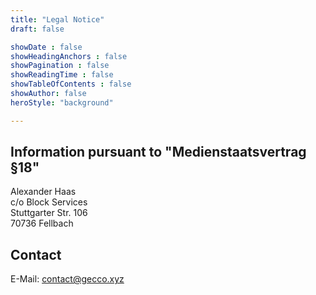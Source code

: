 ```yaml
---
title: "Legal Notice"
draft: false

showDate : false
showHeadingAnchors : false
showPagination : false
showReadingTime : false
showTableOfContents : false
showAuthor: false
heroStyle: "background"

---
```


## Information pursuant to "Medienstaatsvertrag §18"

Alexander Haas<br>
c/o Block Services<br>
Stuttgarter Str. 106<br>
70736 Fellbach

## Contact

E-Mail: contact@gecco.xyz
